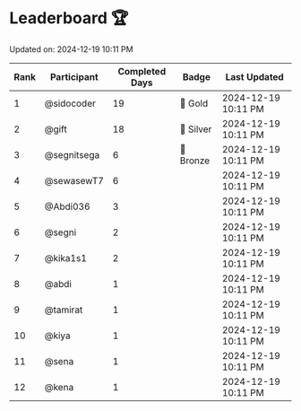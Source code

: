 # Leaderboard 🏆

Updated on: 2024-12-19 10:11 PM

| Rank | Participant       | Completed Days | Badge      | Last Updated         |
|------|-------------------|----------------|------------|----------------------|
| 1    | @sidocoder        | 19             | 🏅 Gold     | 2024-12-19 10:11 PM |
| 2    | @gift             | 18             | 🥈 Silver   | 2024-12-19 10:11 PM |
| 3    | @segnitsega       | 6              | 🥉 Bronze   | 2024-12-19 10:11 PM |
| 4    | @sewasewT7        | 6              |            | 2024-12-19 10:11 PM |
| 5    | @Abdi036          | 3              |            | 2024-12-19 10:11 PM |
| 6    | @segni            | 2              |            | 2024-12-19 10:11 PM |
| 7    | @kika1s1          | 2              |            | 2024-12-19 10:11 PM |
| 8    | @abdi             | 1              |            | 2024-12-19 10:11 PM |
| 9    | @tamirat          | 1              |            | 2024-12-19 10:11 PM |
| 10   | @kiya             | 1              |            | 2024-12-19 10:11 PM |
| 11   | @sena             | 1              |            | 2024-12-19 10:11 PM |
| 12   | @kena             | 1              |            | 2024-12-19 10:11 PM |
